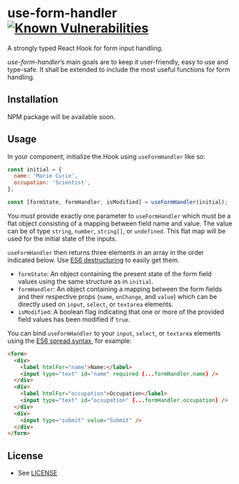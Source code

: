 # use-form-handler [![Known Vulnerabilities](https://snyk.io//test/github/guerc/use-form-handler/badge.svg?targetFile=package.json)](https://snyk.io//test/github/guerc/use-form-handler?targetFile=package.json)

A strongly typed React Hook for form input handling.

_use-form-handler_’s main goals are to keep it user-friendly, easy to use and type-safe. It shall be extended to include the most useful functions for form handling.

## Installation

NPM package will be available soon.

## Usage

In your component, initialize the Hook using `useFormHandler` like so:

```js
const initial = {
  name: 'Marie Curie',
  occupation: 'Scientist',
};

const [formState, formHandler, isModified] = useFormHandler(initial);
```

You _must_ provide exactly one parameter to `useFormHandler` which must be a flat object consisting of a mapping between field name and value. The value can be of type `string`, `number`, `string[]`, or `undefined`. This flat map will be used for the initial state of the inputs.

`useFormHandler` then returns three elements in an array in the order indicated below. Use [ES6 destructuring](https://developer.mozilla.org/en-US/docs/Web/JavaScript/Reference/Operators/Destructuring_assignment) to easily get them.

- `formState`: An object containing the present state of the form field values using the same structure as in `initial`.
- `formHandler`: An object containing a mapping between the form fields and their respective props (`name`, `onChange`, and `value`) which can be directly used on `input`, `select`, or `textarea` elements.
- `isModified`: A boolean flag indicating that one or more of the provided field values has been modified if `true`.

You can bind `useFormHandler` to your `input`, `select`, or `textarea` elements using the [ES6 spread syntax](https://developer.mozilla.org/en-US/docs/Web/JavaScript/Reference/Operators/Spread_syntax), for example:

```html
<form>
  <div>
    <label htmlFor="name">Name:</label>
    <input type="text" id="name" required {...formHandler.name} />
  </div>
  <div>
    <label htmlFor="occupation">Occupation</label>
    <input type="text" id="occupation" {...formHandler.occupation} />
  </div>
  <div>
    <input type="submit" value="Submit" />
  </div>
</form>
```

## License

- See [LICENSE](/LICENSE)
